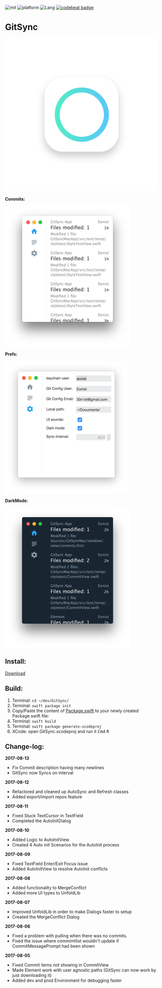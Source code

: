 ![mit](https://img.shields.io/badge/License-MIT-brightgreen.svg) ![platform](https://img.shields.io/badge/Platform-macOS-blue.svg) ![Lang](https://img.shields.io/badge/Language-Swift-orange.svg) [![codebeat badge](https://codebeat.co/badges/5c7a5051-2fa6-45c1-9c2c-0db5fe70837b)](https://codebeat.co/projects/github-com-eonist-gitsyncosx) 


# GitSync
<img width="516" alt="img" src="https://raw.githubusercontent.com/stylekit/img/master/Element210-01.png">

**Commits:**

<img width="412" alt="img" src="https://raw.githubusercontent.com/stylekit/img/master/Screen Shot 2017-06-07 at 18.01.40.png">

**Prefs:** 

<img width="404" alt="img" src="https://raw.githubusercontent.com/stylekit/img/master/Screen Shot 2017-06-07 at 23.34.36.png">

**DarkMode:**	

<img width="412" alt="img" src="https://raw.githubusercontent.com/stylekit/img/master/Screen Shot 2017-06-07 at 17.49.33 copy.png">

## Install:

[Download](https://github.com/eonist/GitSync/releases) 

## Build:

1. Terminal: `cd ~/dev/GitSync/` 
2. Terminal: `swift package init` 
3. Copy/Paste the content of [Package.swift](https://github.com/eonist/Element/blob/master/Package.swift) to your newly created Package.swift file:
4. Terminal: `swift build` 
5. Terminal: `swift package generate-xcodeproj` 
6. XCode: open GitSync.xcodeproj and run it <kbd>Cmd</kbd>  <kbd>R</kbd>

## Change-log:

**2017-08-13**
- Fix Commit description having many newlines
- GitSync now Syncs on interval 

**2017-08-12**
- Refactored and cleaned up AutoSync and Refresh classes
- Added export/import repos feature

**2017-08-11**
- Fixed Stuck TextCursor in TextField
- Completed the AutoInitDialog

**2017-08-10**
- Added Logic to AutoInitView
- Created 4 Auto init Scenarios for the AutoInit process

**2017-08-09**
- Fixed TextField Enter/Exit Focus issue
- Added AutoInitView to resolve AutoInit conflicts

**2017-08-08**
- Added functionality to MergeConflict
- Added more UI types to UnfoldLib

**2017-08-07**
- Improved UnfoldLib in order to make Dialogs faster to setup
- Created the MergeConflict Dialog

**2017-08-06**
- Fixed a problem with pulling when there was no commits.
- Fixed the issue where commimtlist wouldn't update if CommitMessagePrompt had been shown

**2017-08-05**
- Fixed Commit items not showing in CommitView
- Made Element work with user agnostic paths (GitSync can now work by just downloading it)
- Added dev and prod Environment for debugging faster

